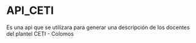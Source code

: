 # API_CETI
Es una api que se utilizara para generar una descripción de los docentes del plantel CETI - Colomos
